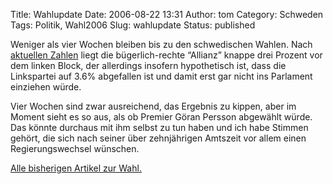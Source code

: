 Title: Wahlupdate
Date: 2006-08-22 13:31
Author: tom
Category: Schweden
Tags: Politik, Wahl2006
Slug: wahlupdate
Status: published

Weniger als vier Wochen bleiben bis zu den schwedischen Wahlen. Nach
[aktuellen Zahlen](http://www.sr.se/Ekot/artikel.asp?artikel=921078)
liegt die bügerlich-rechte “Allianz” knappe drei Prozent vor dem linken
Block, der allerdings insofern hypothetisch ist, dass die Linkspartei
auf 3.6% abgefallen ist und damit erst gar nicht ins Parlament einziehen
würde.

Vier Wochen sind zwar ausreichend, das Ergebnis zu kippen, aber im
Moment sieht es so aus, als ob Premier Göran Persson abgewählt würde.
Das könnte durchaus mit ihm selbst zu tun haben und ich habe Stimmen
gehört, die sich nach seiner über zehnjährigen Amtszeit vor allem einen
Regierungswechsel wünschen.

[Alle bisherigen Artikel zur Wahl.](http://www.fiket.de/tag/wahl2006)

